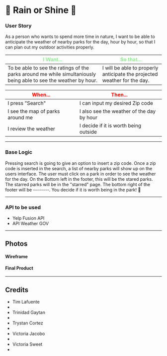 # 🌳 Rain or Shine 🌳

### **User Story**
As a person who wants to spend more time in nature,
I want to be able to anticipate the weather of nearby parks for the day, hour by hour,
so that I can plan out my outdoor activities properly.


|<span style="color:lightgreen;">**I Want...**</span>                  |<span style="color:lightgreen;">**So that...**</span>                                      |
|----------------------------------------------------------------------|-------------------------------------------------------------------------------------------|
|To be able to see the ratings of the parks around me while simultaniously being able to see the weather by hour.                   |  I will be able to properly anticipate the projected weather for the day.                                         |


|<span style="color:red;">**When...**</span>                           |<span style="color:red;">**Then...**</span>                                                |
|----------------------------------------------------------------------|--------------------------------------------------------------                             
|                      I press "Search"                                               |     I can input my desired Zip code                                                      | 
|                                       I see the map of parks around me                          |         I also see the weather of the day by hour                                                  |
|                    I review the weather                                                  |        I decide if it is worth being outside                                                    |

---

### Base Logic
Pressing search is going to give an option to insert a zip code.
Once a zip code is inserted in the search, a list of nearby parks will show up on the users interface. The user must click on a park in order to see the weather for the day. On the Bottom left in the footer, this will be the stared parks. The starred parks will be in the "starred" page. The bottom right of the footer will be --------. 
You decide if it is worth being in the park! 🌳


---

### API to be used

- Yelp Fusion API
- API Weather GOV







---
## Photos
#### Wireframe


#### Final Product
<!-- Finished Link -->


---

## Credits

- Tim Lafuente
 -
- Trinidad Gaytan
 - 
- Trystan Cortez
 - 
- Victoria Jacobo
 - 
- Victoria Sweet
 -

